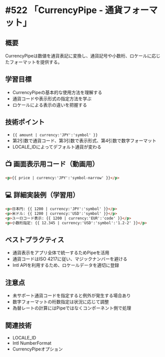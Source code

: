 # #522 「CurrencyPipe - 通貨フォーマット」

## 概要
CurrencyPipeは数値を通貨表記に変換し、通貨記号や小数桁、ロケールに応じたフォーマットを提供する。

## 学習目標
- CurrencyPipeの基本的な使用方法を理解する
- 通貨コードや表示形式の指定方法を学ぶ
- ロケールによる表示の違いを把握する

## 技術ポイント
- `{{ amount | currency:'JPY':'symbol' }}`
- 第2引数で通貨コード、第3引数で表示形式、第4引数で数字フォーマット
- LOCALE_IDによってデフォルト通貨が変わる

## 📺 画面表示用コード（動画用）
```html
<p>{{ price | currency:'JPY':'symbol-narrow' }}</p>
```

## 💻 詳細実装例（学習用）
```html
<p>日本円: {{ 1200 | currency:'JPY':'symbol' }}</p>
<p>米ドル: {{ 1200 | currency:'USD':'symbol' }}</p>
<p>ユーロコード表示: {{ 1200 | currency:'EUR':'code' }}</p>
<p>小数桁指定: {{ 12.345 | currency:'USD':'symbol':'1.2-2' }}</p>
```

## ベストプラクティス
- 通貨表示をアプリ全体で統一するためPipeを活用
- 通貨コードはISO 4217に従い、マジックナンバーを避ける
- Intl APIを利用するため、ロケールデータを適切に登録

## 注意点
- 未サポート通貨コードを指定すると例外が発生する場合あり
- 数字フォーマットの桁数指定は状況に応じて調整
- 為替レートの計算にはPipeではなくコンポーネント側で処理

## 関連技術
- LOCALE_ID
- Intl NumberFormat
- CurrencyPipeオプション
